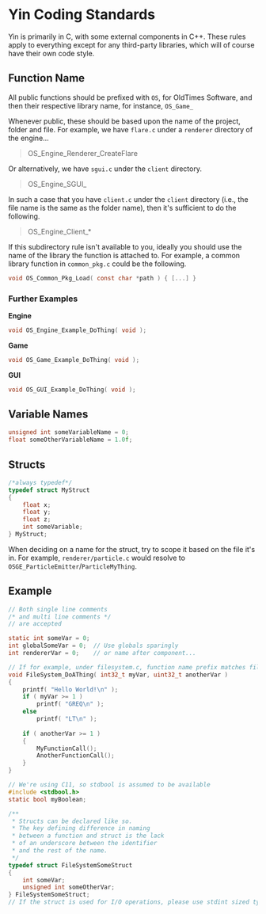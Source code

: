 # Yin Coding Standards

Yin is primarily in C, with some external components in C++. 
These rules apply to everything except for any third-party
libraries, which will of course have their own code style.

## Function Name

All public functions should be prefixed with `OS`, for OldTimes Software, and then their respective library name, for instance, `OS_Game_`

Whenever public, these should be based upon the name of the project, folder and file. 
For example, we have `flare.c` under a `renderer` directory of the engine...

> OS_Engine_Renderer_CreateFlare

Or alternatively, we have `sgui.c` under the `client` directory.

> OS_Engine_SGUI_

In such a case that you have `client.c` under the `client` directory
(i.e., the file name is the same as the folder name), then it's sufficient to do the following.

> OS_Engine_Client_*

If this subdirectory rule isn't available to you, ideally you should use
the name of the library the function is attached to. 
For example, a common library function in `common_pkg.c` could be the following.

```c
void OS_Common_Pkg_Load( const char *path ) { [...] }
```

### Further Examples

**Engine**
```c
void OS_Engine_Example_DoThing( void );
```

**Game**
```c
void OS_Game_Example_DoThing( void );
```

**GUI**
```c
void OS_GUI_Example_DoThing( void );
```

## Variable Names

```c
unsigned int someVariableName = 0;
float someOtherVariableName = 1.0f;
```

## Structs

```c
/*always typedef*/
typedef struct MyStruct
{
	float x;
	float y;
	float z;
	int someVariable;
} MyStruct;
```

When deciding on a name for the struct, try to scope it based on
the file it's in. For example, `renderer/particle.c` would resolve
to `OSGE_ParticleEmitter`/`ParticleMyThing`.

## Example

```c
// Both single line comments
/* and multi line comments */
// are accepted

static int someVar = 0;
int globalSomeVar = 0;  // Use globals sparingly
int rendererVar = 0;    // or name after component...

// If for example, under filesystem.c, function name prefix matches filename
void FileSystem_DoAThing( int32_t myVar, uint32_t anotherVar )
{
    printf( "Hello World!\n" );
    if ( myVar >= 1 )
        printf( "GREQ\n" );
    else
        printf( "LT\n" );
	
    if ( anotherVar >= 1 )
    {
        MyFunctionCall();
        AnotherFunctionCall();
    }
}

// We're using C11, so stdbool is assumed to be available
#include <stdbool.h>
static bool myBoolean;

/**
 * Structs can be declared like so.
 * The key defining difference in naming
 * between a function and struct is the lack
 * of an underscore between the identifier
 * and the rest of the name.
 */
typedef struct FileSystemSomeStruct
{
	int someVar;
	unsigned int someOtherVar;
} FileSystemSomeStruct;
// If the struct is used for I/O operations, please use stdint sized types!
```
